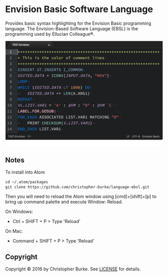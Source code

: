 # Envision Basic Software Language

Provides basic syntax highlighting for the Envision Basic programming language. The Envision-Based Software Language (EBSL) is the programming used by Ellucian Colleague®.

![Sample Envision Basic](/sample.png)

## Notes

To install into Atom

    cd ~/.atom/packages
    git clone https://github.com/christopher-burke/language-ebsl.git

Then you will need to reload the Atom window using [cmd]+[shift]+[p] to bring up command palette and execute Window: Reload.

On Windows:

* Ctrl + SHIFT + P > Type 'Reload'

On Mac:

* Command + SHIFT + P > Type 'Reload'

## Copyright

Copyright &copy; 2016 by Christopher Burke. See [LICENSE](/LICENSE.md) for details.
